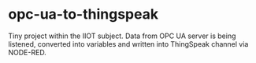 # opc-ua-to-thingspeak
Tiny project within the IIOT subject. Data from OPC UA server is being listened, converted into variables and written into ThingSpeak channel via NODE-RED.

